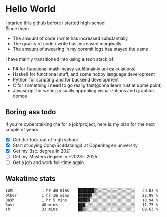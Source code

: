 # Hello World

I started this github before i started high-school.  
Since then:
- The amount of code i write has increased substantially
- The quality of code i write has increased marginally
- The amount of swearing in my commit logs has stayed the same

I have mainly transitioned into using a tech stack of:
- ~~F# for functional math-heavy stuff(mainly uni calculations)~~
- Haskell for functional stuff, and some hobby language development
- Python for scripting and for backend development
- C for something i need to go really fast(gonna learn rust at some point)
- Javascript for writing visually appealing visualizations and graphics demos

## Boring ass todo
If you're cyberstalking me for a job/project, here is my plan for the next couple of years
- [x] Get the fuck out of high school
- [x] Start studying CompSci(datalogi) at Copenhagen university
- [x] Get my Bsc. degree in 2021
- [ ] Get my Masters degree in ~2023~ 2025
- [ ] Get a job and work full-time again

## Wakatime stats
<!--START_SECTION:waka-->

```txt
YAML            1 hr 40 mins    ███████▒░░░░░░░░░░░░░░░░░   29.03 %
Other           1 hr 16 mins    █████▓░░░░░░░░░░░░░░░░░░░   22.09 %
Bash            1 hr 5 mins     ████▓░░░░░░░░░░░░░░░░░░░░   18.94 %
Rust            40 mins         ███░░░░░░░░░░░░░░░░░░░░░░   11.75 %
sh              33 mins         ██▒░░░░░░░░░░░░░░░░░░░░░░   09.63 %
```

<!--END_SECTION:waka-->
